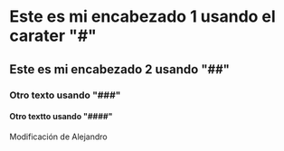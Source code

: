 # Este es mi encabezado 1 usando el carater "#"
## Este es mi encabezado 2 usando "##"
### Otro texto usando "###"
#### Otro textto usando "####"
 Modificación de Alejandro
